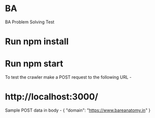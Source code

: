 # BA
BA Problem Solving Test

# Run npm install

# Run npm start

To test the crawler make a POST request to the following URL -
# http://localhost:3000/
Sample POST data in body - 
{
    "domain": "https://www.bareanatomy.in"
}
